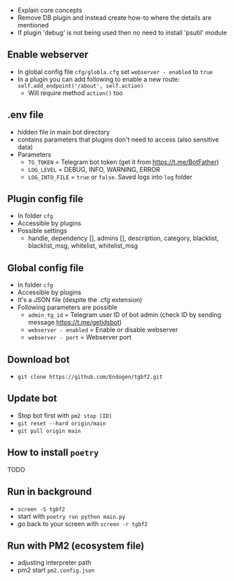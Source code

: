 - Explain core concepts
- Remove DB plugin and instead create how-to where the details are mentioned
- If plugin 'debug' is not being used then no need to install 'psutil' module

## Enable webserver
- In global config file `cfg/globla.cfg`  set `webserver - enabled` to `true`
- In a plugin you can add following to enable a new route: `self.add_endpoint('/about', self.action)`
  - Will require method `action()` too

## .env file
- hidden file in main bot directory
- contains parameters that plugins don't need to access (also sensitive data)
- Parameters
  - `TG_TOKEN` = Telegram bot token (get it from https://t.me/BotFather)
  - `LOG_LEVEL` = DEBUG, INFO, WARNING, ERROR
  - `LOG_INTO_FILE` = `true` or `false`. Saved logs into `log` folder

## Plugin config file
- In folder `cfg`
- Accessible by plugins
- Possible settings
  - handle, dependency [], admins [], description, category, blacklist, blacklist_msg, whitelist, whitelist_msg

## Global config file
- In folder `cfg`
- Accessible by plugins
- It's a JSON file (despite the .cfg extension)
- Following parameters are possible
  - `admin_tg_id` = Telegram user ID of bot admin (check ID by sending message https://t.me/getidsbot)
  - `webserver - enabled` = Enable or disable webserver
  - `webserver - port` = Webserver port

## Download bot
- `git clone https://github.com/Endogen/tgbf2.git`

## Update bot
- Stop bot first with `pm2 stop [ID]`
- `git reset --hard origin/main`
- `git pull origin main`

## How to install `poetry`
TODO

## Run in background
- `screen -S tgbf2`
- start with `poetry run python main.py`
- go back to your screen with `screen -r tgbf2`

## Run with PM2 (ecosystem file)
- adjusting interpreter path
- pm2 start `pm2.config.json`